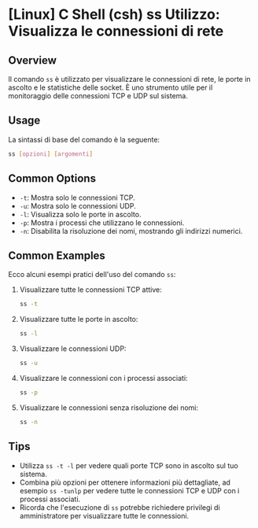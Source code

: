 # [Linux] C Shell (csh) ss Utilizzo: Visualizza le connessioni di rete

## Overview
Il comando `ss` è utilizzato per visualizzare le connessioni di rete, le porte in ascolto e le statistiche delle socket. È uno strumento utile per il monitoraggio delle connessioni TCP e UDP sul sistema.

## Usage
La sintassi di base del comando è la seguente:

```bash
ss [opzioni] [argomenti]
```

## Common Options
- `-t`: Mostra solo le connessioni TCP.
- `-u`: Mostra solo le connessioni UDP.
- `-l`: Visualizza solo le porte in ascolto.
- `-p`: Mostra i processi che utilizzano le connessioni.
- `-n`: Disabilita la risoluzione dei nomi, mostrando gli indirizzi numerici.

## Common Examples
Ecco alcuni esempi pratici dell'uso del comando `ss`:

1. Visualizzare tutte le connessioni TCP attive:
   ```bash
   ss -t
   ```

2. Visualizzare tutte le porte in ascolto:
   ```bash
   ss -l
   ```

3. Visualizzare le connessioni UDP:
   ```bash
   ss -u
   ```

4. Visualizzare le connessioni con i processi associati:
   ```bash
   ss -p
   ```

5. Visualizzare le connessioni senza risoluzione dei nomi:
   ```bash
   ss -n
   ```

## Tips
- Utilizza `ss -t -l` per vedere quali porte TCP sono in ascolto sul tuo sistema.
- Combina più opzioni per ottenere informazioni più dettagliate, ad esempio `ss -tunlp` per vedere tutte le connessioni TCP e UDP con i processi associati.
- Ricorda che l'esecuzione di `ss` potrebbe richiedere privilegi di amministratore per visualizzare tutte le connessioni.